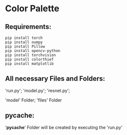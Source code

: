# Color Palette

## Requirements:
    pip install torch
    pip install numpy
    pip install Pillow
    pip install opencv-python
    pip install torchvision
    pip install colorthief
    pip install matplotlib

## All necessary Files and Folders:
'run.py'; 'model.py'; 'resnet.py'; 

'model' Folder; 'files' Folder

##  pycache:
'__pycache__' Folder will be created by executing the 'run.py'
